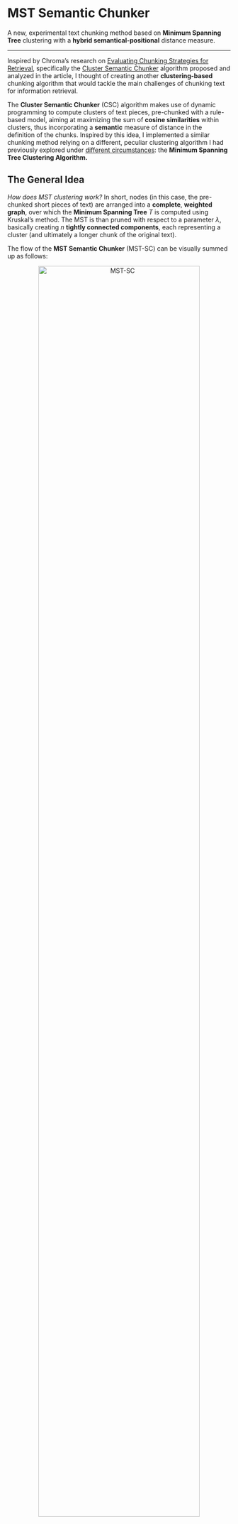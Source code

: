 # MST Semantic Chunker

A new, experimental text chunking method based on **Minimum Spanning Tree** clustering with a **hybrid semantical-positional** distance measure.

---
Inspired by Chroma’s research on [Evaluating Chunking Strategies for Retrieval](https://research.trychroma.com/evaluating-chunking), specifically the [Cluster Semantic Chunker](https://github.com/brandonstarxel/chunking_evaluation/blob/main/chunking_evaluation/chunking/cluster_semantic_chunker.py) algorithm proposed and analyzed in the article, I thought of creating another **clustering-based** chunking algorithm that would tackle the main challenges of chunking text for information retrieval.

The **Cluster Semantic Chunker** (CSC) algorithm makes use of dynamic programming to compute clusters of text pieces, pre-chunked with a rule-based model, aiming at maximizing the sum of **cosine similarities** within clusters, thus incorporating a **semantic** measure of distance in the definition of the chunks. 
Inspired by this idea, I implemented a similar chunking method relying on a different, peculiar clustering algorithm I had previously explored under [different circumstances](https://github.com/Haruno19/scikit-cautious): the **Minimum Spanning Tree Clustering Algorithm.** 

## The General Idea
*How does MST clustering work?* 
In short, nodes (in this case, the pre-chunked short pieces of text) are arranged into a **complete**, **weighted graph**, over which the **Minimum Spanning Tree** $T$ is computed using Kruskal’s method. The MST is than pruned with respect to a parameter $\lambda$, basically creating $n$ **tightly connected components**, each representing a cluster (and ultimately a longer chunk of the original text). 

The flow of the **MST Semantic Chunker** (MST-SC) can be visually summed up as follows:
<p align="center">
<img width="85%" alt="MST-SC" src="https://github.com/user-attachments/assets/cfff0f3c-a38a-4dec-b145-5be217cb1e4b" />
</p>
The main innovation the MST-SC algorithm aims to introduce however, is its unique **distance measure**, used to calculate the weights of the graph’s edges. 

The distance measure is the “semantic core” of any clustering algorithm, arguably even more fundamental than the structure of the algorithm itself. 
Measuring distance between chunks of text is notoriously difficult, as there’s no *quick and easy* definition that’s universally accepted or true. Especially in the context of **RAG** systems, when splitting text into smaller chunks, it’s important to consider not only the surface-level syntax and textual delimiters, but also integrating a semantic measure to ensure semantically close paragraphs aren’t split apart, in order to boost the context retrieval’s performances and effectiveness. 

Integrating these two metrics into a cohesive and consistent measure can be tricky, and Chroma’s CSC algorithm achieves pretty good results with its approach.
In the pursuit of achieving similar capabilities, MST-SC implements an **experimental and tunable distance measure** that incorporates **semantic distance** as well as **positional bias** into one single distance function.
*(Give a look at the “**In Details…**” paragraph for a more specific and in depth overview of how this measure is defined and computed!)*

## Installation & Usage
To install and test MST-SC’s chunking capabilities on your own documents, simply `clone` this repository & its dependencies, and run the `main.py` script (making sure it’s pointing to the correct input file). 

The dependencies of MST-SC are listed in the `requirements.txt` file:
```
sentence_transformers
transformers
scipy
```
It’s also necessary to download the `jina_text_segmenter.py` open source script by [Martijn Schouten](https://gist.github.com/MeMartijn/8d66a181f32304de9c07c2529649c35b#file-jina_text_segmenter-py-L70) and place it in the root folder of the repo (or alternatively, build your own rule-based pre-chunker). 

Out of the box, the embedding model used by MST-SC is [Qwen/Qwen3-Embedding-0.6B](https://huggingface.co/Qwen/Qwen3-Embedding-0.6B), but you can change it to your preferred model by updating the `EmbeddingFunction` class in `embedding_function.py` accordingly.

Included in this repo, there’s also a demo markdown input file and its corresponding chunked output. The original document is a collection of (likely poorly-written) notes I recovered from my high-school folder, parsed into `.md` from a `.docx` file with *Microsoft*’s [markitdown](https://github.com/microsoft/markitdown), which I found surprisingly handy for this use case. 
Other documents I tested the MST-SC algorithm with (and used as an empirical basis to manually adjust the tunable parameters) include other old notes of mine on different subjects, written in Italian like the demo sample, as well as a handful of ad-hoc files written in English by *ChatGPT-4o*. 

## In Details…

### Rule-Based Pre-Chunking
As stated above, the rule-based pre-chunking operation is handled entirely by the [Jina AI Text Segmenter](https://gist.github.com/MeMartijn/8d66a181f32304de9c07c2529649c35b) by Martijn Schouten. 

MST-SC works best which highly separated short chunks as its input, therefore the main objective of this step is to split the input text into **many short chunks** to feed the clustering algorithm. I found Martijn Schouten’s segmenter to empirically perform the best, but if you want to test the chunking algorithm with another pre-chunker (or you own, custom-built one), I suggest you evaluate its output first and compare it with Jina Segmenter’s, to ensure the degree of separation is comparable.

### MST Clustering
The process to cluster the pre-chunked input text into larger, semantically and locally tight final chunks through MST ordering and pruning relies pretty much entirely on standard procedures. 

To avoid repeating costly operations —like embedding— multiple times throughout the algorithm, MST-SC relies on a few internal structures, over which it performs its computations.
- `self.chunks` is of type `list[str]`, and contains the pre-processed input chunks. 
- `self.embeds` is a list of the same length of `self.chunks`, and stores for each chunk at the corresponding index, its embedding through the preferred embedding function. 
- `self.token_lengths` analogously store the token length of each chunk at the corresponding index. 
- `indices` is a symbolic list, used mainly for clarity of notation, over which the MST and the related operations are computed. As the name suggests, each of its elements is a simple `int` index, that represents the corresponding chunk in `self.chunks` or `self.embeds`, or `self.token_lengths`.

Upon computing the distance matrix which in itself describes the entire graph, the standard **Kruskal’s Minimum Spanning Tree** method is run over the graph, with custom `union` and `find` functions (whereas the `union_cut` function is specially implemented to derive the connected components at the end). 

Of the resulting tree, only the edges whose weight is **smaller or equal** than the `self.lmbd` $\lambda$ parameter are considered when creating the connected components that will later be treated as output chunks. The intuition is that cutting edges which connect nodes *(input chunks)* whose distance is **higher** than the *lambda* threshold, will result in multiple **connected components** where the average **intra-node distance** is arbitrarily low, meaning the components are **tightly** connected, or *“fit well together”* (in respect to the distance metric).

### Distance Matrix Optimization
On a more practical note, the major drawback of this chunking (and clustering) algorithm lies in the computation of the **pairwise distance matrix**, or the matrix which contains the distances from each node to the others, basically defining the input weighted graph. 
```python
edges = []
for i in range(len(indices)):
	for j in range(len(indices)):
		u, v = indices[i], indices[j]
		d = self.distance(u, v)
		edges.append((d, u, v))
```

A very intuitive and straightforward initial optimization of this process is to avoid calculating redundant and useless distances. By nature, the distance matrix over a **non-directed**, **weighted** and **complete graph** like this one is **symmetric**, and null (i.e. equal to $0$) over the **main diagonal**. 
By computing only the **upper triangle** of the matrix (as opposed to the lower triangle, which would break the sequentiality of the input chunks, a fundamental property in the computation of distance measure as we’ll discuss in the sections below), while still achieving a complexity of $O(n^2)$, we’re able to cut down the operations count to $\frac{n(n-1)}{2}$, effectively reducing it by half. 
```python
edges = []
for i in range(len(indices)):
	for j in range(i + 1, len(indices)):
		u, v = indices[i], indices[j]
		d = self.distance(u, v)
		edges.append((d, u, v))
```

Another non-trivial optimization we can implement is actually dictated by the semantics of the distance function. Further details on this concept will be discussed later on, but in a nutshell, nodes *(chunks)* that are positionally too far apart from each other (say, the *3rd* and the *26th* paragraphs of the input document), will ultimately **not** going to be clustered together, in order to (loosely) adhere to a locality and sequentiality principle. 

What this means effectively, is that the exact value of their distance is inconsequential to core steps of the algorithm (as it’ll turn out to be **significantly higher** than the *lambda* threshold anyways). Therefore, skipping the distance calculation of the values that are arbitrarily too far apart, significantly lowers the operations count. 
A `distance_threshold` **tunable** parameter is introduced, and by default set to an **empirically evaluated** value of `6`.
```python
edges = []
for i in range(len(indices)):
	for j in range(i + 1, len(indices)):
		u, v = indices[i], indices[j]
		if(abs(u - v) >= distance_threshold):
			continue
		d = self.distance(u, v)
		edges.append((d, u, v))
```

It’s important to note that the term “*operations count*” is loosely used in the previous paragraph; ultimately, the above code repeats the internal loop exactly as many times as the *pre-optimization* version does. However, the **key difference** is that the `self.distance()` function —which constitutes the major cause of complexity in the sense that it’s the most **computational heavy** step of the algorithm— is only called a total of $(\text{distance-threshold}-1)n$ times in the final optimized version. 
Further optimization could, *in principle*, be achieved by changing the `range` of times the internal loop is repeated to the appropriate value, instead of simply relying on the `if` condition; however, the computational gain granted by skipping the loop’s overhead & `if` evaluation is likely trivial, and becomes a “demerit” if we consider the current code’s much better **readability**. 

### Chunk-Merging Problem
Another core (albeit purely “syntactical”) step of the MST-SC algorithm is the transformation of clusters *(connected components)* into the output chunks.
Depending on the specifics of the pre-chunker, input chunks might be **shorter** or **longer**. Anyhow, while the final objective is to find an ultimately consistent balance inherent to the algorithm’s tunable parameters, if not artificially enforced, there’s no **direct control** over the single output chunk’s length. 

Ideally, once the MST clustering computes the connected components, each consisting of a set of **unique** and tight **input** chunks, merging those chunks into a bigger piece of text without any ulterior overhead or logic, would be enough to effectively create the final output chunks. However, to ensure the final chunks don’t “*explode*” in length, a `max_tokens` tunable parameter (by default set to `400`) is available in the `_merge_chunks_from_components()` function.
This ensures the chunks resulting of MST-SC don’t go over `400` tokens in length. In case combining the input chunks in a connected component exceeds this limit, the the chunk is simply **truncated** and split in two separate output chunks (similarly to the behavior of Chroma’s CSC algorithm under comparable circumstances). 

Given this limitation, it’s even more important to use a **quality pre-chunker** that would split the input text in many, **short** chunks. 

### Experimental Distance Measure
As mentioned multiple times, the **distance measure** is ultimately the core innovation of this algorithm, and as such is still experimental and likely **unstable**. 

The **main goal** with this measure was incorporating a **semantical metric**, like *cosine distance*, with another kind of metric as important in document chunking especially for RAG systems, a **positional/sequential metric**. 
From a very high-level perspective, this means that the objective of this distance measure is to determine how “distant” to chunks of text from an input document are, balancing **how similar in content they are** *(semantical distance)* with **how close or far apart they are within the document** *(positional distance)*. 
Abstractly speaking, while not actually proven, this *should* improve the consistency and coherence of the chunks that will eventually be possibly prompted to an LLM as further context for a user query in a RAG system. Nevertheless, I thought the concept was worth a shot, and given the *better than expected* immediate results MST-SC demonstrated (by manually and heuristically inspecting the resulting chunked documents over a handful of different documents), I decided to open source and share this project.

Next, I’d like to dive into how I designed the distance measure to reflect the high-level characteristics described above. 

Please note that, as claimed multiple times, the effectiveness of this metric and algorithm as a whole has been only proven **empirically** and **heuristically**, and at the moment there’s no underlying mathematical definition or basis “*justifying*” it. 
This is to say, any contribution, suggestion or idea, and even harsh critique of this approach is highly valuable for the scope of this project! 

#### The Overall Metric
Given two text chunks `a` and `b`, their distance is defined by the **linear combination** of three factors, each weighed by their respective weight:
$dist(a,b) = \text{semantic\_dist}(a,b)\times w_1 + \text{positional\_penalty}(a,b)\times w_2 + \text{vicinity\_reward}(a,b)\times w_3$
Each of this component —**Semantic Distance**, **Positional Penalty**, and **Vicinity Reward**— has a clearly defined conceptual meaning and motivation, that will be analyzed, motivated and explained in the following sections. 
#### Semantic Distance
The base metric of this distance measure is the **cosine similarity** semantic distance metric.
```python
from scipy.spatial.distance import cosine
semantic_distance = cosine(self.embeds[a], self.embeds[b])
```

**Scipy**’s implementation of the `cosine` distance is used *as-is* to calculate the semantic distance between `a` and `b`.

As for **why** this metric is used as a base for the entire metric, has to do with the main ambition of this chunker: creating **semantically tight** chunks of the original text to help the retrieval process bring up consistently useful contextual information.

#### Positional Penalty
The concept of a **positional penalty** arises from the need to take into account the sequentiality of chunks (mainly paragraphs) within a document, in relation to how humans use to parse them. 
While it’s preferable to have paragraphs focused on the **same topics** clustered together in a single chunk, it often happens that the embedding might not represent with high-enough precision the **surroundings** of the main topic being discussed in a paragraph. 

What this means practically, is that paragraphs that may result in semantically similar embeddings, will likely not bring up **relevantly consistent** information if they’re found at **largely distant positions** within the document. 
Bringing up the same example as before, for example, the *3rd* and *26th* paragraphs of a document should ultimately **not** be chunked together, even if their embeddings are semantically similar. 

This **positional penalty** term is therefore designed to make the base semantic distance larger, the larger the chunks are far apart in terms of position within the document. 
It relies on a scalar and tunable parameter $\gamma$, that pretty much like any other parameter in this code, has been adjusted empirically, to the value of `0.0275`.
```python
gamma = 0.0275 #scale factor for positional penalty
```

The **sequential distance** of chunks `a` and `b` is calculated with a simple subtraction of their values, which are in fact the **indices** of the input chunks and conveniently represent their **position** within the document (i.e. `a = 4` means chunk a is the 5th chunk in the input document). 
```python
sequential_distance = abs(a - b)
```

The **penalty value** itself is instead computed as a **non-linear function**, scaled by the $\gamma$ parameter mentioned above, to ensure that **the more far apart** the chunks are (i.e. the larger the `sequential_distance` is), **the bigger** the resulting `penalty` is, discouraging the clustering algorithm to put them in the same connected component if their **sequential distance** is relatively high. 
```python
penalty = np.exp(gamma * sequential_distance) - 1
```

#### Vicinity Reward
The third and last component of this custom distance measure is the more **arbitrary** and **biased** one, for good reasons.

Originally, the distance function only implemented the **base semantic metric** and the **positional penalty** previously discussed. It was empirically noticed however, that semantically distant but **sequentially close and short** chunks —like *bullet list items* and even *headers* from their immediately following paragraph— where very often split apart in many, very short micro-chunks. 

This behavior is highly undesirable, as a potential RAG system making use of this chunking algorithm to store its contextual data, will likely end up retrieving this short chunks —like bullet list items or headers— with very high similarity scores to the user’s query, which due to their shortness, will effectively be of low to null contribution in providing the LLM with further context. 

Thus, the idea of a **vicinity reward** was introduced, to **artificially encourage** the clustering algorithm to put in the same connected component, regardless of their semantic distance, the two chunks `a` and `b`, when wither of the following specific two cases occur:
1. Chunks `a` and `b` are arbitrarily **short** in terms of tokens, and arbitrarily **sequentially close** together. 
2. Chunk `a` is arbitrarily **short** and `b` follows immediately after `a`.

Given the **arbitrariness** of these two situations, the computation of the **vicinity reward** relies on many **tunable parameters**, all currently empirically adjusted as follows:
```python
min_len = 5 # minimum length of a chunk (in tokens)
short_threshold = 80 # how short is a "short" chunk (in tokens)
long_term_window = 2 # how far apart chunks are still considered close
immediate_window = 1 # used for case 2 (the header case)
vicinity_reward = 0.275 # scaling factor of the bullet list item bias
heading_reward = 0.85 # scaling factor of the header bias
```

The **length** of each chunk is retrieved from the `self.token_length` list populated in the initialization fase of the algorithm. A “*safety measure*” to avoid division by $0$ (or excessively bloating the value) is implemented with the `max` function.
```python
len_a = max(self.token_lengths[a], min_len) 
len_b = max(self.token_lengths[b], min_len)

reward = 0 # reward is 0 if neither of the two cases occur
```

The two cases are then handled **sequentially**, starting with case 1. Both conditions can be verified at once; in this case, the reward granted to the *header — paragraph* case is even **larger**. Analogously to the positional penalty calculation, the **vicinity reward** too is described through a **non-linear function**. 
```python
#case 1
if sequential_distance <= long_term_window:
	if len_a < short_threshold and len_b < short_threshold:
		reward -= vicinity_reward * np.exp(-min(len_a, len_b) 
				  / short_threshold)
#case 2
if sequential_distance == immediate_window:
	if len_a < short_threshold:
		reward -= heading_reward * np.exp(-len_a / short_threshold)
```

It’s important to note that, give it’s *distance shrinking* role, the **vicinity reward**, if applicable, is a **negative** value.

*(Note: it’s important for the second case specifically that chunk `a` come sequentially before chunk `b`, as the goal is to encourage the clustering algorithm to join the header with its immediately **following** paragraph, and not the header with its immediately **preceding** paragraph (in fact, in both of those cases, the `sequential_distance == immediate_window` condition will be `True`). In this sense, it’s essential to compute the upper triangle of the distance matrix as opposed to the bottom one when performing the optimization step).*

#### Weights
After all the three components are computed accordingly to their definitions, the final distance `true_dist` is calculated. As mentioned at the start of this section, each component is scaled by a weight, which has been again empirically determined.  
```python
semantic_weight = 1.20
locality_weight = 1.1
vicinity_weight = 0.735
```

The final calculation is a simple **linear combination** of the three components.
```python
true_dist = semantic_distance*semantic_weight + 
			penalty*locality_weight + 
			reward*vicinity_weight
```

#### Lambda
Finally, to close this section, I have to mention how the $\lambda$  parameter `self.lmbd` is defined and computed. 

Determining the exact value of *lambda* proves to be perhaps the most quality-impacting matter of the entire algorithm —after all, it’s the *“grind size”* through which the **granularity** of the clustering is determined. 
Initially, an empirically tested value of around `0.47` was considered the sweet-spot for *lambda*, but it’s clear that its entity depends strictly on how intrinsically **tight** the input chunks are with respect to one another. In other words, a **fixed value** for *lambda* would realistically only work (which in this context is to intend as *“produce a chunking of heuristically good quality”*) with documents whose initial pre-chunking produces an input chunks set within a specific range of **mean distance** values. 

To solve this fundamental issue, an **adaptive calculation** of `self.lmbd` was introduced, based on the **mean distance** of the entire input chunk set, through the application of a **non-linear exponential function** with an empirically set scaling factor.
```python
alpha = 2.26
...
distances = [d for d, _, _ in edges]
self.lmbd = np.mean(distances) ** alpha
```

This definition of *lambda* is still **tentative** and completely **open to radical revisions**.

## Possible Future Developments
This is clearly just the beginning for this project; I’d love to make many improvements and additions to this algorithm, in order for it to actually become competitive in the chunking algorithms landscape. 

I considered evaluating MST-SC with the aforementioned Chroma Evaluating-Chunking suite, but give its (intended) feature of inherently shuffling chunks of the original text to form semantically tighter clusters, standard metrics used for chunking evaluation aren’t really applicable, as the chunks MST-SC produces are not, by design, strict substrings of the original text. 
Nevertheless, building some sort of evaluation framework in order to gather actually meaningful data on the performances of MST-SC is likely the next step of this project down the line. 

Another interesting prospect, given the high amount of tunable parameters which especially the distance function relies on, would be to learn those parameters in a “traditional” machine-learning way. This however, presents the very practical challenge that finding quality training data, in this case, text documents paired with their “optimally chunked” version, is. Given the way most current chunking algorithms work, it’s also particularly hard to find chunked documents with the original paragraphs shuffled on the basis of semantic coherency and consistency, and a dataset not formatted this way, would effectively be useless in the scope of training the MST-SC algorithm. Furthermore, even assuming such a dataset could maybe be generated with the help of a sophisticated LLM, it's still very complicated to formally and expressively quantify the “loss”, that is, the “quality” of an output in comparison to the expected result. 
While very unlikely to happen, given how valuable its results would be, this still remains an open prospect for future developments. 